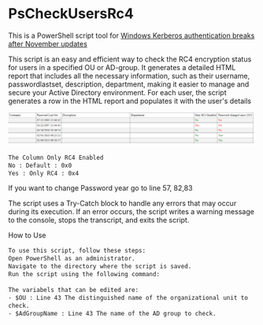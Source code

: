 # PsCheckUsersRc4
This is a PowerShell script tool for 
[Windows Kerberos authentication breaks after November updates](https://www.bleepingcomputer.com/news/microsoft/windows-kerberos-authentication-breaks-after-november-updates/)

This script is an easy and efficient way to check the RC4 encryption status for users in a specified OU or AD-group. It generates a detailed HTML report that includes all the necessary information, such as their username, passwordlastset, description, department, making it easier to manage and secure your Active Directory environment.
For each user, the script generates a row in the HTML report and populates it with the user's details 

![Example Report](https://github.com/fardinbarashi/PsCheckUsersRc4/raw/main/example.png)


```
The Column Only RC4 Enabled
No : Default : 0x0
Yes : Only RC4 : 0x4
```

If you want to change Password year go to line 
57, 82,83

The script uses a Try-Catch block to handle any errors that may occur during its execution. If an error occurs, the script writes a warning message to the console, stops the transcript, and exits the script.

How to Use
```
To use this script, follow these steps:
Open PowerShell as an administrator.
Navigate to the directory where the script is saved.
Run the script using the following command:

The variabels that can be edited are:
- $OU : Line 43 The distinguished name of the organizational unit to check.
- $AdGroupName : Line 43 The name of the AD group to check.

```
